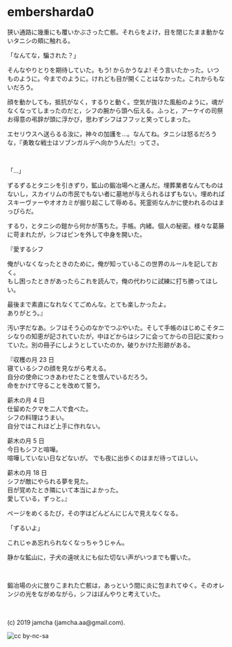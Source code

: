 

# embersharda0

狭い通路に幾重にも覆いかぶさった亡骸。それらをよけ，目を閉じたまま動かないタニシの頬に触れる。

「なんてな，騙された？」

そんなやりとりを期待していた。もう! からかうなよ! そう言いたかった。いつものように。今までのように。けれども目が開くことはなかった。これからもないだろう。

顔を動かしても，抵抗がなく，するりと動く。空気が抜けた風船のように，魂がなくなってしまったのだと，シフの腕から頭へ伝える。ふっと，アーケイの司祭お得意の弔辞が頭に浮かび，思わずシフはフフッと笑ってしまった。

エセリウスへ送らるる汝に，神々の加護を…。なんてね。タニシは怒るだろうな，『勇敢な戦士はソブンガルデへ向かうんだ!』ってさ。

<br>

「…」

ずるずるとタニシを引きずり，鉱山の鍛冶場へと運んだ。埋葬業者なんてものはないし，スカイリムの市民でもない者に墓地が与えられるはずもない。埋めればスキーヴァーやオオカミが掘り起こして辱める。死霊術なんかに使われるのはまっぴらだ。

するり，とタニシの鎧から何かが落ちた。手帳。内緒。個人の秘密。様々な葛藤に苛まれたが，シフはピンを外して中身を開いた。

『愛するシフ

俺がいなくなったときのために，俺が知っているこの世界のルールを記しておく。  
もし困ったときがあったらこれを読んで，俺の代わりに試練に打ち勝ってほしい。

最後まで素直になれなくてごめんな。とても楽しかったよ。  
ありがとう。』

汚い字だなあ。シフはそう心のなかでつぶやいた。そして手帳のはじめこそタニシなりの知恵が記されていたが，中ほどからはシフに会ってからの日記に変わっていた。別の冊子にしようとしていたのか，破りかけた形跡がある。

『収穫の月 23 日  
寝ているシフの顔を見ながら考える。  
自分の使命につきあわせたことを恨んでいるだろう。  
命をかけて守ることを改めて誓う。

薪木の月 4 日  
仕留めたクマを二人で食べた。  
シフの料理はうまい。  
自分ではこれほど上手に作れない。

薪木の月 5 日  
今日もシフと喧嘩。  
喧嘩していない日などないが。
でも夜に出歩くのはまだ待ってほしい。

薪木の月 18 日  
シフが敵にやられる夢を見た。  
目が覚めたとき隣にいて本当によかった。  
愛している，ずっと。』

ページをめくるたび，その字はどんどんにじんで見えなくなる。

「ずるいよ」

これじゃあ忘れられなくなっちゃうじゃん。

静かな鉱山に，子犬の遠吠えにも似た切ない声がいつまでも響いた。

<br>

鍛冶場の火に放りこまれた亡骸は，あっという間に炎に包まれてゆく。そのオレンジの光をながめながら，シフはぼんやりと考えていた。

<br>
<br>
(c) 2019 jamcha (jamcha.aa@gmail.com).

![cc by-nc-sa](https://i.creativecommons.org/l/by-nc-sa/4.0/88x31.png)

